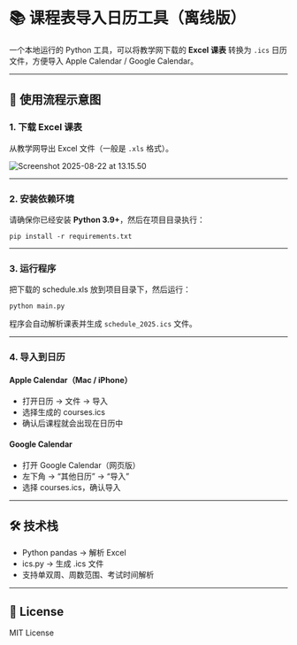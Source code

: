 # 📚 课程表导入日历工具（离线版）

一个本地运行的 Python 工具，可以将教学网下载的 **Excel 课表** 转换为 `.ics` 日历文件，方便导入 Apple Calendar / Google Calendar。

---

## 📸 使用流程示意图

### 1. 下载 Excel 课表
从教学网导出 Excel 文件（一般是 `.xls` 格式）。

![Screenshot 2025-08-22 at 13.15.50](https://raw.githubusercontent.com/ChenNeuro/img/master/img/Screenshot%202025-08-22%20at%2013.15.50.png)



---

### 2. 安装依赖环境
请确保你已经安装 **Python 3.9+**，然后在项目目录执行：

```
pip install -r requirements.txt
```



------

### **3. 运行程序**

把下载的 schedule.xls 放到项目目录下，然后运行：

```
python main.py
```

程序会自动解析课表并生成 `schedule_2025.ics` 文件。



------

### **4. 导入到日历**



#### **Apple Calendar（Mac / iPhone）**



-   打开日历 → 文件 → 导入
-   选择生成的 courses.ics
-   确认后课程就会出现在日历中



#### **Google Calendar**



-   打开 Google Calendar（网页版）
-   左下角 → “其他日历” → “导入”
-   选择 courses.ics，确认导入





------





## **🛠 技术栈**



-   Python pandas → 解析 Excel
-   ics.py → 生成 .ics 文件
-   支持单双周、周数范围、考试时间解析



------





## **📄 License**



MIT License
